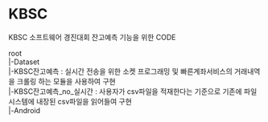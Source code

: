 # KBSC

KBSC 소프트웨어 경진대회 잔고예측 기능을 위한 CODE


root  
  |-Dataset  
    |-KBSC잔고예측 : 실시간 전송을 위한 소켓 프로그래밍 및 빠른계좌서비스의 거래내역을 크롤링 하는 모듈을 사용하여 구현  
    |-KBSC잔고예측_no_실시간 : 사용자가 csv파일을 적재한다는 기준으로 기존에 파일시스템에 내장된 csv파일을 읽어들여 구현  
  |-Android  
